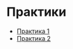 # Практики

* [Практика 1](https://colab.research.google.com/drive/1HngMtwArCLoY3UExxKZMVQbmDVizu-ax?usp=sharing)
* [Практика 2](https://colab.research.google.com/drive/1G_1on_glsQzuzOOxhtaZqHVBTsvhCCyZ?usp=sharing)

